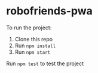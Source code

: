 # robofriends-pwa

To run the project:

1. Clone this repo
2. Run `npm install`
3. Run `npm start`

Run `npm test` to test the project
